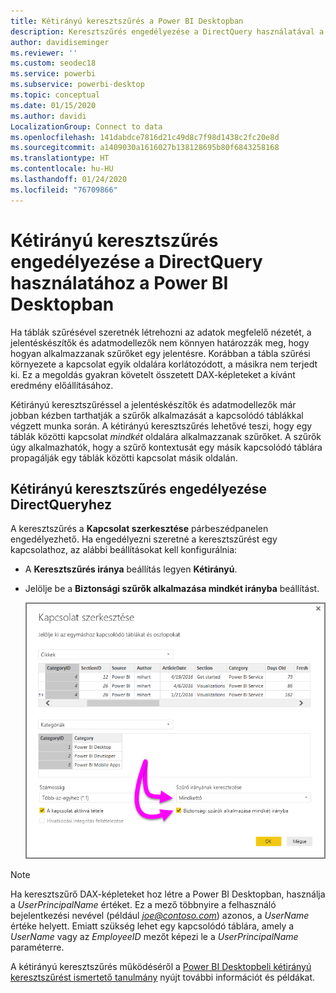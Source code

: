 ```yaml
---
title: Kétirányú keresztszűrés a Power BI Desktopban
description: Keresztszűrés engedélyezése a DirectQuery használatával a Power BI Desktopban
author: davidiseminger
ms.reviewer: ''
ms.custom: seodec18
ms.service: powerbi
ms.subservice: powerbi-desktop
ms.topic: conceptual
ms.date: 01/15/2020
ms.author: davidi
LocalizationGroup: Connect to data
ms.openlocfilehash: 141dabdce7816d21c49d8c7f98d1438c2fc20e8d
ms.sourcegitcommit: a1409030a1616027b138128695b80f6843258168
ms.translationtype: HT
ms.contentlocale: hu-HU
ms.lasthandoff: 01/24/2020
ms.locfileid: "76709866"
---
```

# <a name="enable-bidirectional-cross-filtering-for-directquery-in-power-bi-desktop"></a>Kétirányú keresztszűrés engedélyezése a DirectQuery használatához a Power BI Desktopban

Ha táblák szűrésével szeretnék létrehozni az adatok megfelelő nézetét, a jelentéskészítők és adatmodellezők nem könnyen határozzák meg, hogy hogyan alkalmazzanak szűrőket egy jelentésre. Korábban a tábla szűrési környezete a kapcsolat egyik oldalára korlátozódott, a másikra nem terjedt ki. Ez a megoldás gyakran követelt összetett DAX-képleteket a kívánt eredmény előállításához.

Kétirányú keresztszűréssel a jelentéskészítők és adatmodellezők már jobban kézben tarthatják a szűrők alkalmazását a kapcsolódó táblákkal végzett munka során. A kétirányú keresztszűrés lehetővé teszi, hogy egy táblák közötti kapcsolat *mindkét* oldalára alkalmazzanak szűrőket. A szűrők úgy alkalmazhatók, hogy a szűrő kontextusát egy másik kapcsolódó táblára propagálják egy táblák közötti kapcsolat másik oldalán.

## <a name="enable-bidirectional-cross-filtering-for-directquery"></a>Kétirányú keresztszűrés engedélyezése DirectQueryhez

A keresztszűrés a **Kapcsolat szerkesztése** párbeszédpanelen engedélyezhető. Ha engedélyezni szeretné a keresztszűrést egy kapcsolathoz, az alábbi beállításokat kell konfigurálnia:

* A **Keresztszűrés iránya** beállítás legyen **Kétirányú**.
* Jelölje be a **Biztonsági szűrők alkalmazása mindkét irányba** beállítást.

  ![Konfigurálja a kétirányú szűrést a Power BI Desktopban.](media/desktop-bidirectional-filtering/bidirectional-filtering_2.png)

> [!NOTE]
> Ha keresztszűrő DAX-képleteket hoz létre a Power BI Desktopban, használja a *UserPrincipalName* értéket. Ez a mező többnyire a felhasználó bejelentkezési nevével (például <em>joe@contoso.com</em>) azonos, a *UserName* értéke helyett. Emiatt szükség lehet egy kapcsolódó táblára, amely a *UserName* vagy az *EmployeeID* mezőt képezi le a *UserPrincipalName* paraméterre.

A kétirányú keresztszűrés működéséről a [Power BI Desktopbeli kétirányú keresztszűrést ismertető tanulmány](https://download.microsoft.com/download/2/7/8/2782DF95-3E0D-40CD-BFC8-749A2882E109/Bidirectional%20cross-filtering%20in%20Analysis%20Services%202016%20and%20Power%20BI.docx) nyújt további információt és példákat.

